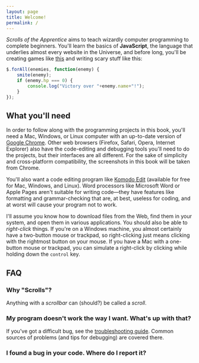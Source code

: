 ```yaml
---
layout: page
title: Welcome!
permalink: /
---
```


_Scrolls of the Apprentice_ aims to teach wizardly computer programming to complete beginners. You'll learn the basics of **JavaScript**, the language that underlies almost every website in the Universe, and before long, you'll be creating games like [this](demo) and writing scary stuff like this:

```javascript
$.forAll(enemies, function(enemy) {
    smite(enemy);
    if (enemy.hp === 0) {
        console.log("Victory over "+enemy.name+"!");
    }
});
```

What you'll need
----------------

In order to follow along with the programming projects in this book, you'll need a Mac, Windows, or Linux computer with an up-to-date version of [Google Chrome](http://google.com/chrome/browser). Other web browsers (Firefox, Safari, Opera, Internet Explorer) also have the code-editing and debugging tools you'll need to do the projects, but their interfaces are all different. For the sake of simplicity and cross-platform compatibility, the screenshots in this book will be taken from Chrome.

You'll also want a code editing program like [Komodo Edit](http://www.activestate.com/komodo-edit/downloads) (available for free for Mac, Windows, and Linux). Word processors like Microsoft Word or Apple Pages aren't suitable for writing code&mdash;they have features like formatting and grammar-checking that are, at best, useless for coding, and at worst will cause your program not to work.

I'll assume you know how to download files from the Web, find them in your system, and open them in various applications. You should also be able to _right-click_ things. If you're on a Windows machine, you almost certainly have a two-button mouse or trackpad, so right-clicking just means clicking with the rightmost button on your mouse. If you have a Mac with a one-button mouse or trackpad, you can simulate a right-click by clicking while holding down the `control` key.

FAQ
---

### Why "Scrolls"?

Anything with a _scrollbar_ can (should?) be called a _scroll_.

### My program doesn't work the way I want. What's up with that?

If you've got a difficult bug, see the [troubleshooting guide](fixme). Common sources of problems (and tips for debugging) are covered there.

### I found a bug in your code. Where do I report it?
